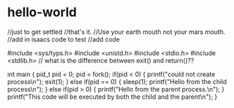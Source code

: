 # hello-world
//just to get settled
//that's it.
//Use your earth mouth not your mars mouth.
//add in isaacs code to test
//add code

#include <sys/typs.h>
#include <unistd.h>
#include <stdio.h>
#include <stdlib.h>
// what is the difference between exit() and return()??


int main {
  pid_t pid = 0;
  pid = fork();
  if(pid < 0) {
    printf("could not create process\n");
    exit(1);
  } else if(pid == 0) { 
    sleep(1);
    printf("Hello from the child process\n");
  } else if(pid > 0) {
  printf("Hello from the parent process.\n");
  }
  printf("This code will be executed by both the child and the parent\n");
}
